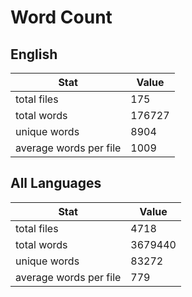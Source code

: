 # Word Count

## English

Stat | Value
---- | -----
total files | 175
total words | 176727
unique words | 8904
average words per file | 1009

## All Languages

Stat | Value
---- | -----
total files | 4718
total words | 3679440
unique words | 83272
average words per file | 779
